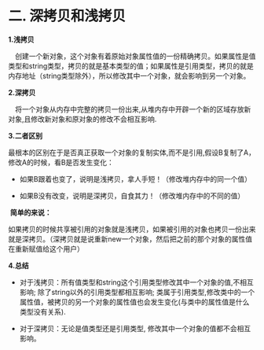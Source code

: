 # 二. 深拷贝和浅拷贝

**1.浅拷贝**

　创建一个新对象，这个对象有着原始对象属性值的一份精确拷贝。如果属性是值类型和string类型，拷贝的就是基本类型的值；如果属性是引用类型，拷贝的就是内存地址（string类型除外），所以修改其中一个对象，就会影响到另一个对象。

**2.深拷贝**

　将一个对象从内存中完整的拷贝一份出来,从堆内存中开辟一个新的区域存放新对象,且修改新对象和原对象的修改不会相互影响.

**3.二者区别**

​	最根本的区别在于是否真正获取一个对象的复制实体,而不是引用,假设B复制了A，修改A的时候，看B是否发生变化：

- 如果B跟着也变了，说明是浅拷贝，拿人手短！（修改堆内存中的同一个值）

- 如果B没有改变，说明是深拷贝，自食其力！（修改堆内存中的不同的值）

​	**简单的来说：**

​	如果拷贝的时候共享被引用的对象就是浅拷贝，如果被引用的对象也拷贝一份出来就是深拷贝。（深拷贝就是说重新new一个对象，然后把之前的那个对象的属性值在重新赋值给这个用户）

**4.总结**

- 对于浅拷贝：所有值类型和string这个引用类型修改其中一个对象的值,不相互影响; 除了string以外的引用类型都相互影响; 类属于引用类型,修改类中的一个属性值，被拷贝的另一个对象的属性值也会发生变化(与类中的属性值是什么类型没有关系).

- 对于深拷贝：无论是值类型还是引用类型, 修改其中一个对象的值都不会相互影响。